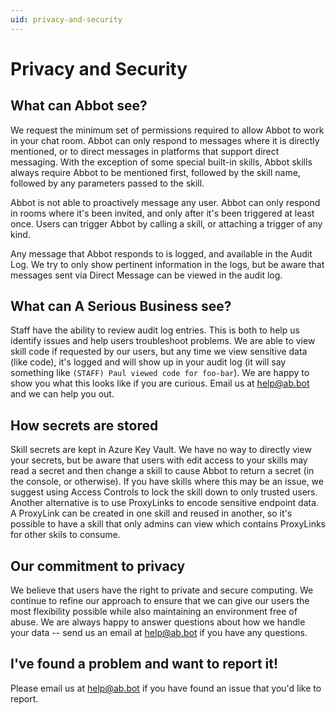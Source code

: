 ```yaml
---
uid: privacy-and-security
---
```


# Privacy and Security

## What can Abbot see?

We request the minimum set of permissions required to allow Abbot to work in your chat room. Abbot can only respond to messages where it is directly mentioned, or to direct messages in platforms that support direct messaging. With the exception of some special built-in skills, Abbot skills always require Abbot to be mentioned first, followed by the skill name, followed by any parameters passed to the skill.

Abbot is not able to proactively message any user. Abbot can only respond in rooms where it's been invited, and only after it's been triggered at least once. Users can trigger Abbot by calling a skill, or attaching a trigger of any kind.

Any message that Abbot responds to is logged, and available in the Audit Log. We try to only show pertinent information in the logs, but be aware that messages sent via Direct Message can be viewed in the audit log.

## What can A Serious Business see?

Staff have the ability to review audit log entries. This is both to help us identify issues and help users troubleshoot problems. We are able to view skill code if requested by our users, but any time we view sensitive data (like code), it's logged and will show up in your audit log (it will say something like `(STAFF) Paul viewed code for foo-bar`). We are happy to show you what this looks like if you are curious. Email us at [help@ab.bot](help@ab.bot) and we can help you out.

## How secrets are stored

Skill secrets are kept in Azure Key Vault. We have no way to directly view your secrets, but be aware that users with edit access to your skills may read a secret and then change a skill to cause Abbot to return a secret (in the console, or otherwise). If you have skills where this may be an issue, we suggest using Access Controls to lock the skill down to only trusted users. Another alternative is to use ProxyLinks to encode sensitive endpoint data. A ProxyLink can be created in one skill and reused in another, so it's possible to have a skill that only admins can view which contains ProxyLinks for other skils to consume.

## Our commitment to privacy

We believe that users have the right to private and secure computing. We continue to refine our approach to ensure that we can give our users the most flexibility possible while also maintaining an environment free of abuse. We are always happy to answer questions about how we handle your data -- send us an email at [help@ab.bot](help@ab.bot) if you have any questions.

## I've found a problem and want to report it! 

Please email us at [help@ab.bot](help@ab.bot) if you have found an issue that you'd like to report. 